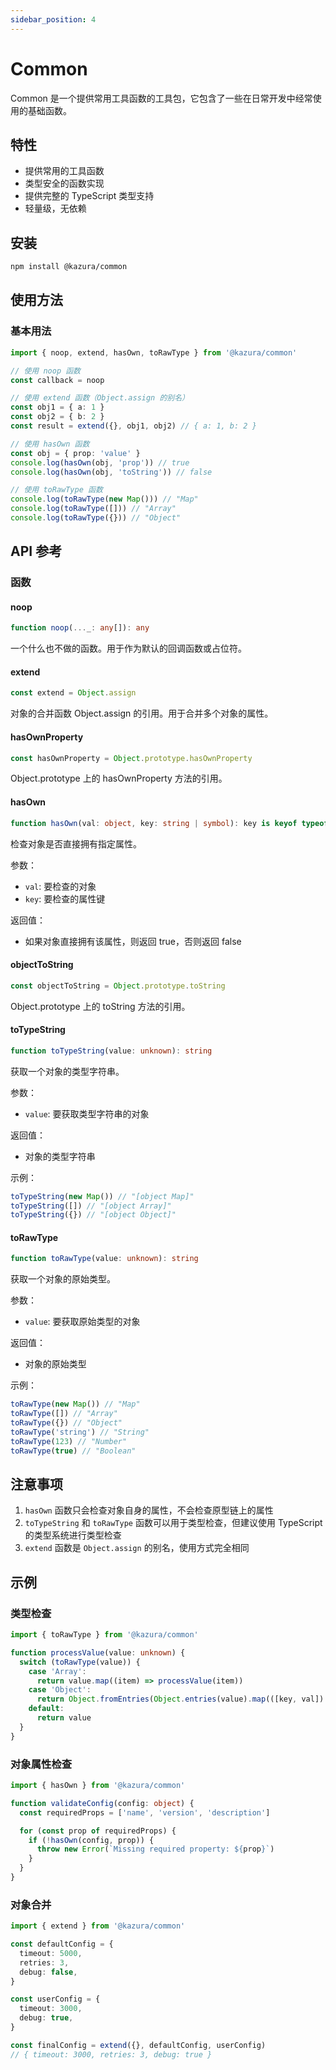 ```yaml
---
sidebar_position: 4
---
```


# Common

Common 是一个提供常用工具函数的工具包，它包含了一些在日常开发中经常使用的基础函数。

## 特性

- 提供常用的工具函数
- 类型安全的函数实现
- 提供完整的 TypeScript 类型支持
- 轻量级，无依赖

## 安装

```bash
npm install @kazura/common
```

## 使用方法

### 基本用法

```typescript
import { noop, extend, hasOwn, toRawType } from '@kazura/common'

// 使用 noop 函数
const callback = noop

// 使用 extend 函数（Object.assign 的别名）
const obj1 = { a: 1 }
const obj2 = { b: 2 }
const result = extend({}, obj1, obj2) // { a: 1, b: 2 }

// 使用 hasOwn 函数
const obj = { prop: 'value' }
console.log(hasOwn(obj, 'prop')) // true
console.log(hasOwn(obj, 'toString')) // false

// 使用 toRawType 函数
console.log(toRawType(new Map())) // "Map"
console.log(toRawType([])) // "Array"
console.log(toRawType({})) // "Object"
```

## API 参考

### 函数

#### noop

```typescript
function noop(..._: any[]): any
```

一个什么也不做的函数。用于作为默认的回调函数或占位符。

#### extend

```typescript
const extend = Object.assign
```

对象的合并函数 Object.assign 的引用。用于合并多个对象的属性。

#### hasOwnProperty

```typescript
const hasOwnProperty = Object.prototype.hasOwnProperty
```

Object.prototype 上的 hasOwnProperty 方法的引用。

#### hasOwn

```typescript
function hasOwn(val: object, key: string | symbol): key is keyof typeof val
```

检查对象是否直接拥有指定属性。

参数：

- `val`: 要检查的对象
- `key`: 要检查的属性键

返回值：

- 如果对象直接拥有该属性，则返回 true，否则返回 false

#### objectToString

```typescript
const objectToString = Object.prototype.toString
```

Object.prototype 上的 toString 方法的引用。

#### toTypeString

```typescript
function toTypeString(value: unknown): string
```

获取一个对象的类型字符串。

参数：

- `value`: 要获取类型字符串的对象

返回值：

- 对象的类型字符串

示例：

```typescript
toTypeString(new Map()) // "[object Map]"
toTypeString([]) // "[object Array]"
toTypeString({}) // "[object Object]"
```

#### toRawType

```typescript
function toRawType(value: unknown): string
```

获取一个对象的原始类型。

参数：

- `value`: 要获取原始类型的对象

返回值：

- 对象的原始类型

示例：

```typescript
toRawType(new Map()) // "Map"
toRawType([]) // "Array"
toRawType({}) // "Object"
toRawType('string') // "String"
toRawType(123) // "Number"
toRawType(true) // "Boolean"
```

## 注意事项

1. `hasOwn` 函数只会检查对象自身的属性，不会检查原型链上的属性
2. `toTypeString` 和 `toRawType` 函数可以用于类型检查，但建议使用 TypeScript 的类型系统进行类型检查
3. `extend` 函数是 `Object.assign` 的别名，使用方式完全相同

## 示例

### 类型检查

```typescript
import { toRawType } from '@kazura/common'

function processValue(value: unknown) {
  switch (toRawType(value)) {
    case 'Array':
      return value.map((item) => processValue(item))
    case 'Object':
      return Object.fromEntries(Object.entries(value).map(([key, val]) => [key, processValue(val)]))
    default:
      return value
  }
}
```

### 对象属性检查

```typescript
import { hasOwn } from '@kazura/common'

function validateConfig(config: object) {
  const requiredProps = ['name', 'version', 'description']

  for (const prop of requiredProps) {
    if (!hasOwn(config, prop)) {
      throw new Error(`Missing required property: ${prop}`)
    }
  }
}
```

### 对象合并

```typescript
import { extend } from '@kazura/common'

const defaultConfig = {
  timeout: 5000,
  retries: 3,
  debug: false,
}

const userConfig = {
  timeout: 3000,
  debug: true,
}

const finalConfig = extend({}, defaultConfig, userConfig)
// { timeout: 3000, retries: 3, debug: true }
```
